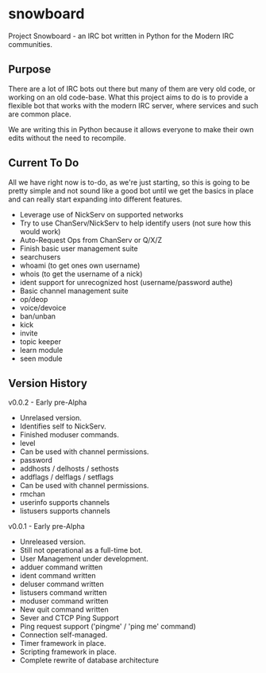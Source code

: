# snowboard
Project Snowboard - an IRC bot written in Python for the Modern IRC communities.

## Purpose
There are a lot of IRC bots out there but many of them are very old code, or working on an old code-base.  What this project aims to do is to provide a flexible bot that works with the modern IRC server, where services and such are common place.

We are writing this in Python because it allows everyone to make their own edits without the need to recompile.

## Current To Do
All we have right now is to-do, as we're just starting, so this is going to be pretty simple and not sound like a good bot until we get the basics in place and can really start expanding into different features.

* Leverage use of NickServ on supported networks
 * Try to use ChanServ/NickServ to help identify users (not sure how this would work)
* Auto-Request Ops from ChanServ or Q/X/Z
* Finish basic user management suite
 * searchusers
 * whoami (to get ones own username)
 * whois (to get the username of a nick)
 * ident support for unrecognized host (username/password authe)
* Basic channel management suite
 * op/deop
 * voice/devoice
 * ban/unban
 * kick
 * invite
 * topic keeper
* learn module
* seen module

## Version History
v0.0.2 - Early pre-Alpha
* Unrelased version.
* Identifies self to NickServ.
* Finished moduser commands.
 * level
  * Can be used with channel permissions.
 * password
 * addhosts / delhosts / sethosts
 * addflags / delflags / setflags
  * Can be used with channel permissions.
 * rmchan
* userinfo supports channels
* listusers supports channels

v0.0.1 - Early pre-Alpha
* Unreleased version.
* Still not operational as a full-time bot.
* User Management under development.
 * adduer command written
 * ident command written
 * deluser command written
 * listusers command written
 * moduser command written
* New quit command written
* Sever and CTCP Ping Support
* Ping request support ('pingme' / 'ping me' command)
* Connection self-managed.
* Timer framework in place.
* Scripting framework in place.
* Complete rewrite of database architecture
